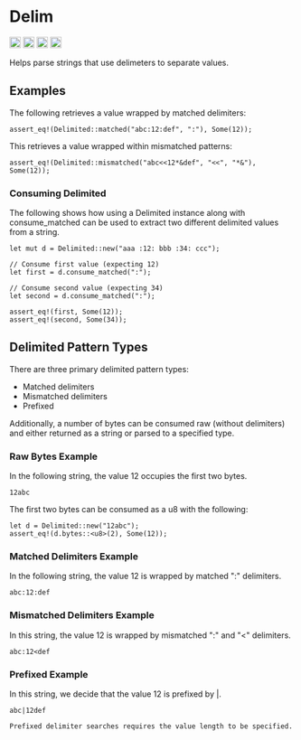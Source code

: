 # Delim

[<img alt="github" src="https://img.shields.io/badge/github-stuartthompson%2Fdelim-008888?style=for-the-badge" height="20">](https://github.com/stuartthompson/delim)
[<img alt="crates.io" src="https://img.shields.io/crates/v/delim?logo=Rust&style=for-the-badge" height="20">](https://crates.io/crates/delim)
[<img alt="last commit" src="https://img.shields.io/github/last-commit/stuartthompson/delim?logo=GitHub&style=for-the-badge" height="20">](https://github.com/stuartthompson/delim/commits/master)
[<img alt="ci status" src="https://img.shields.io/github/workflow/status/stuartthompson/delim/CI?label=Build&logo=GitHub%20Actions&logoColor=%23ffffff&style=for-the-badge" height="20">](https://github.com/stuartthompson/delim/actions/workflows/ci.yml)

Helps parse strings that use delimeters to separate values.

## Examples

The following retrieves a value wrapped by matched delimiters:
```
assert_eq!(Delimited::matched("abc:12:def", ":"), Some(12));
```

This retrieves a value wrapped within mismatched patterns:
```
assert_eq!(Delimited::mismatched("abc<<12*&def", "<<", "*&"), Some(12));
```

### Consuming Delimited

The following shows how using a Delimited instance along with consume\_matched 
can be used to extract two different delimited values from a string.

```
let mut d = Delimited::new("aaa :12: bbb :34: ccc");

// Consume first value (expecting 12)
let first = d.consume_matched(":");

// Consume second value (expecting 34)
let second = d.consume_matched(":");

assert_eq!(first, Some(12));
assert_eq!(second, Some(34));
```

## Delimited Pattern Types

There are three primary delimited pattern types:

* Matched delimiters
* Mismatched delimiters
* Prefixed

Additionally, a number of bytes can be consumed raw (without delimiters) and 
either returned as a string or parsed to a specified type.

### Raw Bytes Example

In the following string, the value 12 occupies the first two bytes.
```
12abc
```

The first two bytes can be consumed as a u8 with the following:
```
let d = Delimited::new("12abc");
assert_eq!(d.bytes::<u8>(2), Some(12));
```

### Matched Delimiters Example

In the following string, the value 12 is wrapped by matched ":" delimiters. 
```
abc:12:def
```

### Mismatched Delimiters Example

In this string, the value 12 is wrapped by mismatched ":" and "<" delimiters.
```
abc:12<def
```

### Prefixed Example

In this string, we decide that the value 12 is prefixed by |.
```
abc|12def

Prefixed delimiter searches requires the value length to be specified.


